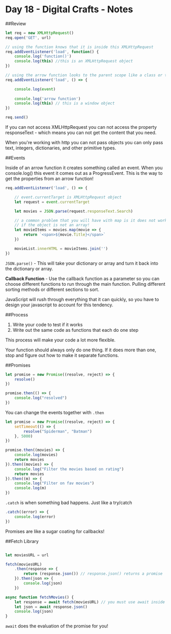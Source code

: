 # Day 18 - Digital Crafts - Notes

##Review

```js
let req = new XMLHttpRequest()
req.open('GET', url)

// using the function knows that it is inside this XMLHttpRequest
req.addEventListener('load', function() {
    console.log('function()')
    console.log(this) //this is an XMLHttpRequest object
})

// using the arrow function looks to the parent scope like a class or the window
req.addEventListener('load', () => {

    console.log(event)
    
    console.log('arrow function')
    console.log(this) // this is a window object
})

req.send()
```

If you can not access XMLHttpRequest you can not access the property responseText - which means you can not get the content that you need.

When you're working with http you can not pass objects you can only pass text, integers, dictionaries, and other primitive types.

##Events

Inside of an arrow function it creates something called an event. When you console.log() this event it comes out as a ProgressEvent. This is the way to get the properties from an arrow function!

```js
req.addEventListener('load', () => {

    // event.currentTarget is XMLHttpRequest object
    let request = event.currentTarget

    let movies = JSON.parse(request.responseText.Search)

    // a common problem that you will have with map is it does not work
    // if the object is not an array!
    let movieItems = movies.map(movie => {
        return `<span>${movie.Title}</span>`
    })

    movieList.innerHTML = movieItems.join('')
})
```

`JSON.parse()` - This will take your dictionary or array and turn it back into the dictionary or array.

__Callback Function__ - Use the callback function as a parameter so you can choose different functions to run through the main function. Pulling different sorting methods or different sections to sort.

JavaScript will rush through everything that it can quickly, so you have to design your javascript to account for this tendency.

##Process

1. Write your code to test if it works
2. Write out the same code as functions that each do one step
   
This process will make your code a lot more flexible.

Your function should always only do one thing. If it does more than one, stop and figure out how to make it separate functions.

##Promises

```js
let promise = new Promise((resolve, reject) => {
    resolve()
})

promise.then(() => {
    console.log("resolved")
})
```

You can change the events together with `.then`

```js
let promise = new Promise((resolve, reject) => {
    setTimeout(() => {
        resolve("Spiderman", "Batman")
    }, 5000)    
})

promise.then((movies) => {
    console.log(movies)
    return movies
}).then((movies) => {
    console.log("Filter the movies based on rating")
    return movies
}).then((m) => {
    console.log("Filter on fav movies")
    console.log(m)
})
```

`.catch` is when something bad happens. Just like a try/catch

```js
.catch((error) => {
    console.log(error)
})
```

Promises are like a sugar coating for callbacks!

##Fetch Library

```js

let moviesURL = url

fetch(moviesURL)
    .then(response => {
        return (response.json()) // response.json() returns a promise
    }).then(json => {
        console.log(json)
    })
```

```js
async function fetchMovies() {
    let response = await fetch(moviesURL) // you must use await inside a function marked async
    let json = await response.json()
    console.log(json)
}
```

`await` does the evaluation of the promise for you!
